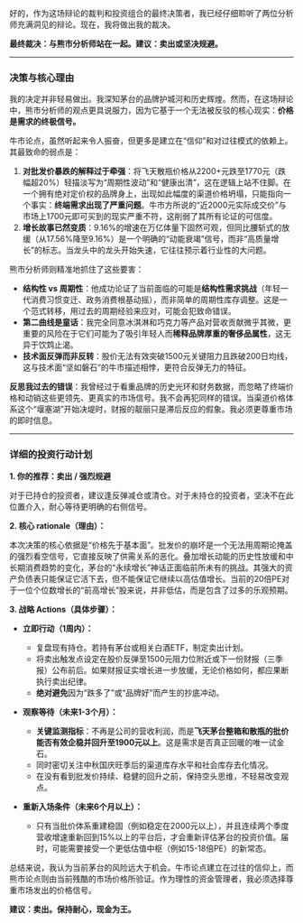好的，作为这场辩论的裁判和投资组合的最终决策者，我已经仔细聆听了两位分析师充满洞见的辩论。现在，我将做出我的裁决。

**最终裁决：与熊市分析师站在一起。建议：卖出或坚决规避。**

---

### 决策与核心理由

我的决定并非轻易做出。我深知茅台的品牌护城河和历史辉煌。然而，在这场辩论中，熊市分析师的观点更具说服力，因为它基于一个无法被反驳的核心现实：**价格是需求的终极信号。**

牛市论点，虽然听起来令人振奋，但更多是建立在“信仰”和对过往模式的依赖上。其最致命的弱点是：
1.  **对批发价暴跌的解释过于牵强**：将飞天散瓶价格从2200+元跌至1770元（跌幅超20%）轻描淡写为“周期性波动”和“健康出清”，这在逻辑上站不住脚。在一个拥有绝对定价权的品牌身上，出现如此幅度的渠道价格坍塌，只能指向一个事实：**终端需求出现了严重问题**。牛市方所说的“近2000元实际成交价”与市场上1700元即可买到的现实严重不符，这削弱了其所有论证的可信度。
2.  **增长故事已然变质**：9.16%的增速在万亿体量下固然可观，但同比腰斩式的放缓（从17.56%降至9.16%）是一个明确的“动能衰竭”信号，而非“高质量增长”的标志。当龙头中的龙头开始失速，它往往预示着行业性的大问题。

熊市分析师则精准地抓住了这些要害：
*   **结构性 vs 周期性**：他成功论证了当前面临的可能是**结构性需求挑战**（年轻一代消费习惯变迁、政务消费根基动摇），而非简单的周期性库存调整。这是一个范式转移，用过去的周期经验来应对，可能会犯致命错误。
*   **第二曲线是童话**：我完全同意冰淇淋和巧克力等产品对营收贡献微乎其微，更重要的风险在于它们可能为了吸引年轻人而**稀释品牌厚重的奢侈品属性**，这无异于饮鸩止渴。
*   **技术面反弹而非反转**：股价无法有效突破1500元关键阻力且跌破200日均线，这与技术面“坚如磐石”的牛市描述相悖，更符合反弹无力的特征。

**反思我过去的错误**：我曾经过于看重品牌的历史光环和财务数据，而忽略了终端价格和动销这些更领先、更真实的市场信号。我不会再犯同样的错误。当渠道价格体系这个“堰塞湖”开始决堤时，财报的靓丽只是滞后反应的假象。我必须更尊重市场的即时信息。

---

### 详细的投资行动计划

**1. 你的推荐：卖出 / 强烈规避**

对于已持仓的投资者，建议逢反弹减仓或清仓。对于未持仓的投资者，坚决不在此位置介入，耐心等待更明确的右侧信号。

**2. 核心 rationale（理由）：**

本次决策的核心依据是“价格先于基本面”。批发价的崩坏是一个无法用周期论掩盖的强烈看空信号，它直接反映了供需关系的恶化。叠加增长动能的历史性放缓和中长期消费趋势的变化，茅台的“永续增长”神话正面临前所未有的挑战。其强大的资产负债表只能保证它活下去，但不能保证它继续以高估值增长。当前的20倍PE对于一位个位数增长的“前高增长”股来说，并非低估，而是包含了过多的乐观预期。

**3. 战略 Actions（具体步骤）：**

*   **立即行动（1周内）：**
    *   复盘现有持仓。若持有茅台或相关白酒ETF，制定卖出计划。
    *   将卖出触发点设定在股价反弹至1500元阻力位附近或下一份财报（三季报）公布前后。如果财报证实增长进一步放缓，无论价格如何，都应果断执行卖出纪律。
    *   **绝对避免**因为“跌多了”或“品牌好”而产生的抄底冲动。

*   **观察等待（未来1-3个月）：**
    *   **关键监测指标**：不再是公司的营收利润，而是**飞天茅台整箱和散瓶的批价能否有效企稳并回升至1900元以上**。这是需求是否真正回暖的唯一试金石。
    *   同时密切关注中秋国庆旺季后的渠道库存水平和社会库存去化情况。
    *   在没有看到批发价持续、稳健的回升之前，保持空头思维，不轻易改变观点。

*   **重新入场条件（未来6个月以上）：**
    *   只有当批价体系重建稳固（例如稳定在2000元以上），并且连续两个季度营收增速重新回到15%以上的平台后，才会重新评估茅台的投资价值。届时，可能需要接受一个更低估值中枢（例如15-18倍PE）的新常态。

总结来说，我认为当前茅台的风险远大于机会。牛市论点建立在过往的信仰上，而熊市论点则由当前残酷的市场价格所验证。作为理性的资金管理者，我必须选择尊重市场发出的价格信号。

**建议：卖出。保持耐心，现金为王。**